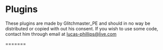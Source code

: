 Plugins
=======

These plugins are made by Glitchmaster_PE and should in no way be distributed or copied with out his consent. If you wish to use some code, contact him through email at lucas-phillips@live.com

=======
